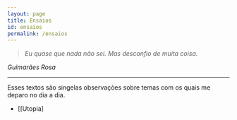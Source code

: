 ```yaml
---
layout: page
title: Ensaios
id: ensaios
permalink: /ensaios
---
```


> *Eu quase que nada não sei. Mas desconfio de muita coisa.*

*Guimarães Rosa*

---

Esses textos são singelas observações sobre temas com os quais me deparo no dia a dia.  

- [[Utopia]

